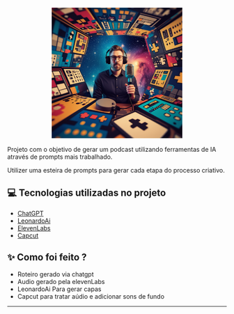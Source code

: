 <p align="center">
<img 
    src="Leonardo_Phoenix_10_a_surreal_and_vibrant_cinematic_photograph_0.jpg"
    width="300"

</div>

Projeto com o objetivo de gerar um podcast utilizando ferramentas de IA através de prompts mais trabalhado.

Utilizer uma esteira de prompts para gerar cada etapa do processo criativo.

## 💻 Tecnologias utilizadas no projeto

- [ChatGPT](https://chat.openai.com/) 
- [LeonardoAi](https://leonardo.ai/)
- [ElevenLabs](https://beta.elevenlabs.io/)
- [Capcut](https://www.capcut.com/pt-br/)

## ✨ Como foi feito ?

- Roteiro gerado via chatgpt
- Audio gerado pela elevenLabs
- LeonardoAi Para gerar capas
- Capcut para tratar aúdio e adicionar sons de fundo
---
